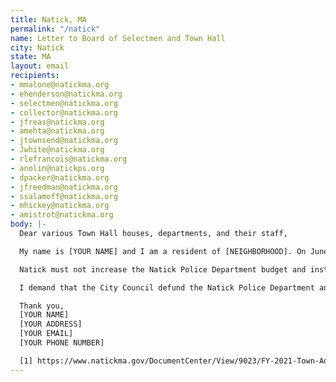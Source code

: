 ```yaml
---
title: Natick, MA
permalink: "/natick"
name: Letter to Board of Selectmen and Town Hall
city: Natick
state: MA
layout: email
recipients:
- mmalone@natickma.org
- ehenderson@natickma.org
- selectmen@natickma.org
- collector@natickma.org
- jfreas@natickma.org
- amehta@natickma.org
- jtownsend@natickma.org
- Jwhite@natickma.org
- rlefrancois@natickma.org
- anolin@natickps.org
- dpacker@natickma.org
- jfreedman@natickma.org
- ssalamoff@natickma.org
- mhickey@natickma.org
- amistrot@natickma.org
body: |-
  Dear various Town Hall houses, departments, and their staff,

  My name is [YOUR NAME] and I am a resident of [NEIGHBORHOOD]. On June 8th, Town Administrator Melissa Malone submitted a proposed budget for the 2021 fiscal year to the Selectboard. The cuts hit almost every department and job cuts include more than 12 full and part-time workers. In contrast, the police department would receive a budget increase of about $241,000 [1].

  Natick must not increase the Natick Police Department budget and instead allocate those funds back into the community. With the rise of COVID-19, the rise of homelessness in our country and the ongoing problems of access to much needed resources around mental health, healthcare, housing and violence prevention, support for communities in need is necessary now, more than ever.

  I demand that the City Council defund the Natick Police Department and re-allocate those funds to programs proven to more effectively promote a safe and equitable community: community-based mental health services, substance abuse treatment services, and affordable housing programs.

  Thank you,
  [YOUR NAME]
  [YOUR ADDRESS]
  [YOUR EMAIL]
  [YOUR PHONE NUMBER]

  [1] https://www.natickma.gov/DocumentCenter/View/9023/FY-2021-Town-Administrators-Preliminary-Budget
---
```


